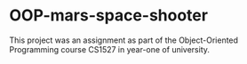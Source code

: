 # OOP-mars-space-shooter
This project was an assignment as part of the Object-Oriented Programming course CS1527 in year-one of university.
